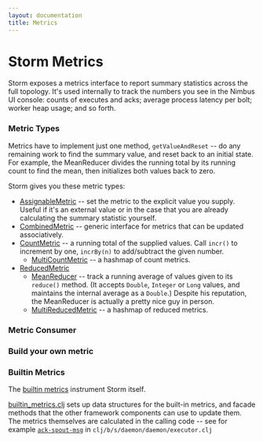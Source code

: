 ```yaml
---
layout: documentation
title: Metrics
---
```

<!--Content Begin-->
<div class="content">
	<div class="container-fluid">
    	<div class="row">
        	<div class="col-md-12">
            	<h1 class="page-title">Storm Metrics</h1>
    <p>Storm exposes a metrics interface to report summary statistics across the full topology.
It's used internally to track the numbers you see in the Nimbus UI console: counts of executes and acks; average process latency per bolt; worker heap usage; and so forth.</p>

<h3>Metric Types</h3>

<p>Metrics have to implement just one method, <code>getValueAndReset</code> -- do any remaining work to find the summary value, and reset back to an initial state. For example, the MeanReducer divides the running total by its running count to find the mean, then initializes both values back to zero.</p>

<p>Storm gives you these metric types:</p>

<ul>
<li><a href="https://github.com/apache/storm/blob/master/storm-core/src/jvm/backtype/storm/metric/api/AssignableMetric.java" target="_blank">AssignableMetric</a> -- set the metric to the explicit value you supply. Useful if it's an external value or in the case that you are already calculating the summary statistic yourself.</li>
<li><a href="https://github.com/apache/storm/blob/master/storm-core/src/jvm/backtype/storm/metric/api/CombinedMetric.java" target="_blank">CombinedMetric</a> -- generic interface for metrics that can be updated associatively. </li>
<li><a href="https://github.com/apache/storm/blob/master/storm-core/src/jvm/backtype/storm/metric/api/CountMetric.java" target="_blank">CountMetric</a> -- a running total of the supplied values. Call <code>incr()</code> to increment by one, <code>incrBy(n)</code> to add/subtract the given number.

<ul>
<li><a href="https://github.com/apache/storm/blob/master/storm-core/src/jvm/backtype/storm/metric/api/MultiCountMetric.java" target="_blank">MultiCountMetric</a> -- a hashmap of count metrics.</li>
</ul></li>
<li><a href="https://github.com/apache/storm/blob/master/storm-core/src/jvm/backtype/storm/metric/api/ReducedMetric.java" target="_blank">ReducedMetric</a>

<ul>
<li><a href="https://github.com/apache/storm/blob/master/storm-core/src/jvm/backtype/storm/metric/api/MeanReducer.java" target="_blank">MeanReducer</a> -- track a running average of values given to its <code>reduce()</code> method. (It accepts <code>Double</code>, <code>Integer</code> or <code>Long</code> values, and maintains the internal average as a <code>Double</code>.) Despite his reputation, the MeanReducer is actually a pretty nice guy in person.</li>
<li><a href="https://github.com/apache/storm/blob/master/storm-core/src/jvm/backtype/storm/metric/api/MultiReducedMetric.java" target="_blank">MultiReducedMetric</a> -- a hashmap of reduced metrics.</li>
</ul></li>
</ul>

<h3>Metric Consumer</h3>

<h3>Build your own metric</h3>

<h3>Builtin Metrics</h3>

<p>The <a href="https://github.com/apache/storm/blob/46c3ba7/storm-core/src/clj/backtype/storm/daemon/builtin_metrics.clj" target="_blank">builtin metrics</a> instrument Storm itself.</p>

<p><a href="https://github.com/apache/storm/blob/46c3ba7/storm-core/src/clj/backtype/storm/daemon/builtin_metrics.clj" target="_blank">builtin_metrics.clj</a> sets up data structures for the built-in metrics, and facade methods that the other framework components can use to update them. The metrics themselves are calculated in the calling code -- see for example <a href="https://github.com/apache/storm/blob/46c3ba7/storm-core/src/clj/backtype/storm/daemon/executor.clj#358" target="_blank"><code>ack-spout-msg</code></a>  in <code>clj/b/s/daemon/daemon/executor.clj</code></p>
            </div>
        </div>
    </div>
</div>
<!--Content End-->